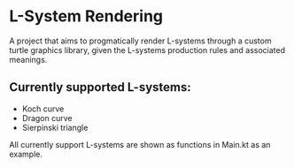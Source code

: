 L-System Rendering
====================
A project that aims to progmatically render L-systems through a custom turtle graphics library, given the L-systems production rules and associated meanings.

Currently supported L-systems:
-------------------------------
* Koch curve
* Dragon curve
* Sierpinski triangle

All currently support L-systems are shown as functions in Main.kt as an example.
